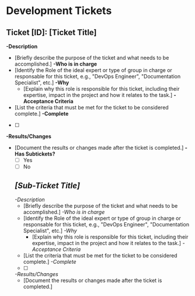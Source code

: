 # Development Tickets

## Ticket [ID]: [Ticket Title]
**-Description**  
- [Briefly describe the purpose of the ticket and what needs to be accomplished.]
**-Who is in charge**  
- [Identify the Role of the ideal expert or type of group in charge or responsable for this ticket, e.g., "DevOps Engineer", "Documentation Specialist", etc.]
  **-Why**  
  - [Explain why this role is responsible for this ticket, including their expertise, impact in the project and how it relates to the task.]
**-Acceptance Criteria**  
- [List the criteria that must be met for the ticket to be considered complete.]
**-Complete**  
- [ ]
**-Results/Changes**  
- [Document the results or changes made after the ticket is completed.]
**-Has Subtickets?**  
  - [ ] Yes
  - [ ] No
        
  ## *[Sub-Ticket Title]*
  *-Description*  
  - [Briefly describe the purpose of the ticket and what needs to be accomplished.]
  *-Who is in charge*  
  - [Identify the Role of the ideal expert or type of group in charge or responsable for this ticket, e.g., "DevOps Engineer", "Documentation Specialist", etc.]
    *-Why*  
    - [Explain why this role is responsible for this ticket, including their expertise, impact in the project and how it relates to the task.]
  *-Acceptance Criteria*  
  - [List the criteria that must be met for the ticket to be considered complete.]
  *-Complete*  
  - [ ] 
  *-Results/Changes*  
  - [Document the results or changes made after the ticket is completed.]